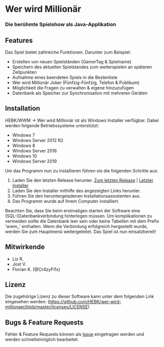 # Wer wird Millionär
### Die berühmte Spielshow als Java-Applikation

## Features
Das Spiel bietet zahlreiche Funktionen. Darunter zum Beispiel:
- Erstellen von neuen Spielständen (GamerTag & Spielname)
- Speichern des aktuellen Spielstandes zum weiterspielen an späteren Zeitpunkten
- Aufnahme eines beendeten Spiels in die Bestenliste
- Wer wird Millionär Joker (Fünfzig-Fünfzig, Telefon & Publikum)
- Möglichkeit die Fragen zu verwalten & eigene hinzuzufügen
- Datenbank als Speicher zur Synchronisation mit mehreren Geräten

## Installation
HEBK/WWM -> Wer wird Millionär ist als Windows Installer verfügbar.
Dabei werden folgende Betriebssysteme unterstützt:
- Windows 7
- Windows Server 2012 R2
- Windows 8
- Windows Server 2016
- Windows 10
- Windows Server 2019

Um das Programm nun zu installieren führen sie die folgenden Schritte aus:
1. Laden Sie den letzten Release herunter. [Zum letzten Release](https://github.com/HEBK/wer-wird-millionaer/releases/latest) | [Letzter Installer](https://cdn.kleine-vorholt.eu/software/hebk/Wer_wird_Millionaer/latest/download.php)
2. Laden Sie den Installer mithilfe des angezeigten Links herunter.
3. Führen Sie den heruntergeladenen Installationsasisstenten aus.
4. Das Programm wurde auf Ihrem Computer installiert.

Beachten Sie, dass Sie beim erstmaligen starten der Software eine (SQL-)Datenbankverbindung hinterlegen müssen.
Um komplikationen zu vermeiden sollte die Datenbank leer sein oder keine Tabellen mit dem Prefix 'wwm_' enthalten.
Wenn die Verbindung erfolgreich hergestellt wurde, werden Sie zum Hauptmenü weitergeleitet. Das Spiel ist nun einsatzbereit!

## Mitwirkende
- Liz R.
- Jost V.
- Florian K. (@Cr4zyFl1x)

## Lizenz
Die zugehörige Lizenz zu dieser Software kann unter dem folgenden Link eingesehen werden:
(https://github.com/HEBK/wer-wird-millionaer/blob/master/licenses/LICENSE)

## Bugs & Feature Requests
Fehler & Feature Requests können als [Issue](https://github.com/HEBK/wer-wird-millionaer/issues) eingetragen werden und werden schnellstmöglich bearbeitet.
